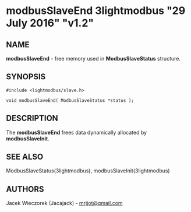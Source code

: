 # modbusSlaveEnd 3lightmodbus "29 July 2016" "v1.2"

## NAME
**modbusSlaveEnd** - free memory used in **ModbusSlaveStatus** structure.

## SYNOPSIS
`#include <lightmodbus/slave.h>`

`void modbusSlaveEnd( ModbusSlaveStatus *status );`

## DESCRIPTION
The **modbusSlaveEnd** frees data dynamically allocated by **modbusSlaveInit**.

## SEE ALSO
ModbusSlaveStatus(3lightmodbus), modbusSlaveInit(3lightmodbus)

## AUTHORS
Jacek Wieczorek (Jacajack) - mrjjot@gmail.com
